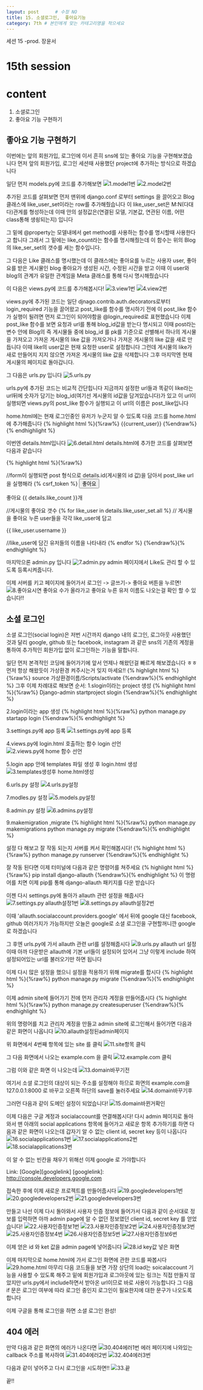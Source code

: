 ```yaml
---
layout: post      # 수정 NO 
title: 15. 소셜로그인,  좋아요기능 
category: 7th # 본인에게 맞는 카테고리명을 적으세요
---
```


세션 15 -prod. 장윤서 

# 15th session

# content
1.  소셜로그인
2.  좋아요 기능  구현하기 


## 좋아요 기능 구현하기
이번에는 앞의 회원가입, 로그인에 이서 흔히 sns에 있는 좋아요 기능을 구현해보겠습니다 
먼저 앞의 회원가입, 로그인 세션때 사용했던 project에 추가하는 방식으로 하겠습니다 

일단 먼저 models.py에 코드를 추가해보면 
![1.model1번](https://user-images.githubusercontent.com/26545947/57973449-f5ce8400-79e3-11e9-929e-81d2a10cae19.png)
![2.model2번](https://user-images.githubusercontent.com/26545947/57973456-f6ffb100-79e3-11e9-9350-97b207d0340e.png)

추가된 코드를 살펴보면
먼저 맨위에 django.conf 로부터 settings 을 끌어오고 
Blog 클래스에 like_user_set이라는 row를 추가해줬습니다
이 like_user_set은 M:N(다대다)관게를 형성하는데 이때 안의 설정값은(연결된 모델, 기본값, 연관된 이름, 어떤 class통해 생쇵되는지) 입니다

그 밑에 @property는 모델내에서 get method를 사용하는 함수를 명시할때 사용한다고 합니다
그래서 그 밑에는 like_count라는 함수를 명시해줬는데 이 함수는 위의 Blog의 like_ser_set의 갯수를 세는 함수입니다.

그 다음은 Like 클래스를 명시했는데 이 클래스에는 좋아요를 누르는 사용자 user, 좋아요를 받은 게시물인 blog 좋아요가 생성된 시간,
수정된 시간을 받고 이때 이 user와 blog의 관계가 유일한 관계임을  Meta 클래스를 통해 다시 명시해줬습니다


이 다음은 views.py에 코드를 추가해봅시다!
![3.view1번](https://user-images.githubusercontent.com/26545947/57973455-f6ffb100-79e3-11e9-841b-d183bdf56758.png)
![4.view2번](https://user-images.githubusercontent.com/26545947/57973454-f6ffb100-79e3-11e9-8a3a-c2b12e0e833b.png)

views.py에 추가된 코드는 일단 djnago.contrib.auth.decorators로부터 login_required 기능을 끌어왔고
post_like를 함수를 명시하기 전에 이 post_like 함수가 실행이 될려면 먼저 로그인이 되어야함을 @login_required로 표현했습니다
이제 post_like 함수를 보면 요청과 url를 통해 blog_id값을 받는다 명시되고 
이때 post라는 변수 안에 Blog의 즉 게시물들 중에 blog_id 를 pk를 기준으로 선별해서 하나의 게시물을 가져오고 
가져온 게시물의 like 값을 가져오거나 가져온 게시물의 like 값을 새로 만듭니다 이때 like의 user값은 현재 요청한 user로 설정합니다
그런데 게시물의 like가 새로 만들어지 지지 않으면 가져온 게시물의 like 값을 삭제합니다 
그후 마지막엔 현재 게시물의 페이지로 돌아갑니다.

그 다음은 urls.py 입니다 
![5.urls.py](https://user-images.githubusercontent.com/26545947/57973453-f6671a80-79e3-11e9-8c86-59df0189bb87.png)

urls.py에 추가된 코드는 비교적 간단힙니다 지금까지 설정한 url들과 똑같이 like라는 url뒤에 
숫자가 담기는 blog_id(여기선 게시물의 id값을 담겨있습니다)가 있고 이 url이 실행되면 views.py의 post_like 함수가 실행되고
이 url의 이름은 post_like입니다

home.html에는 현재 로그인중인 유저가 누군지 알 수 있도록 다음 코드를 home.html에 추가해줍니다
{% highlight html %}{%raw%}
{{current_user}}
{%endraw%}{% endhighlight %}

이번엔 details.html입니다
![6.detail.html](https://user-images.githubusercontent.com/26545947/57973452-f6671a80-79e3-11e9-9427-371505b1f4bd.png)
details.html에 추가한 코드를 살펴보면 다음과 같습니다

{% highlight html %}{%raw%}
<form action="{% url 'post_like' details.id%}" method="POST">
//form이 실행되면 post 형식으로 details.id(게시물의 id 값)을 담아서 post_like url을 실행해라
            {% csrf_token %}
            <button type="submit" value="Like">좋아요</button>
            </form>
            <p>좋아요 {{ details.like_count }}개</p>
	    //게시물의 좋아요 갯수
            {% for like_user in details.like_user_set.all %}
	    // 게시물을 좋아요 누른 user들을 각각 like_user에 담고
              <p>{{ like_user.username }}</p>
	    //like_user에 담긴 유저들의 이름을 나타내라
            {% endfor %}
{%endraw%}{% endhighlight %}

마지막으론 admin.py 입니다 
![7.admin.py](https://user-images.githubusercontent.com/26545947/57973451-f6671a80-79e3-11e9-9dc4-a5e277dd90b1.png)
admin 페이지에서 Like도 관리 할 수 있도록 등록시켜줍니다.

이제 서버를 키고 페이지에 들어가서 로그인 -> 글쓰기-> 좋아요 버튼을 누르면!
![8.좋아요시연](https://user-images.githubusercontent.com/26545947/57973450-f5ce8400-79e3-11e9-943c-ea4b4c28a39e.png)
좋아요 수가 올라가고 좋아요 누른 유저 이름도 나오는걸 확인 할 수 있습니다!!

##  소셜 로그인  
소셜 로그인(social login)은 저번 시간까지 django 내의 로그인, 로그아웃 사용했던 것과 달리 google, github  또는 facebook,  instagram 과 같은 sns의
기존의  계정을 통하여 추가적인 회원가입 없이 로그인하는  기능을  말합니다.

일단 먼저 본격적인 코딩에 들어가기에 앞서 언제나 해왔던걸 빠르게 해보겠습니다 ㅎㅎ
먼저 항상 해왔듯이 가상환경 켜주시는거 잊지 마세요!!
{% highlight html %}{%raw%}
source 가상환경이름/Scripts/activate 
{%endraw%}{% endhighlight %}
그후 이제 차례대로 해보면
순서: 
1.slogin이라는 project 생성
{% highlight html %}{%raw%}
	Django-admin startproject slogin
{%endraw%}{% endhighlight %}

2.login이라는 app 생성
{% highlight html %}{%raw%}
python manage.py startapp login
{%endraw%}{% endhighlight %}

3.settings.py에 app 등록 
![1.settings.py에 app 등록](https://user-images.githubusercontent.com/26545947/57969785-0ca9b200-79b5-11e9-86f3-d82249e0d1d1.png)

4.views.py에 login.html 호출하는 함수 login 선언
![2.views.py에 home 함수 선언](https://user-images.githubusercontent.com/26545947/57969784-0ca9b200-79b5-11e9-89bb-64f294d5ec2f.png)

5.login app 안에 templates 파일 생성 후 login.html 생성
![3.templates생성후 home.html생성](https://user-images.githubusercontent.com/26545947/57969783-0ca9b200-79b5-11e9-8850-ecb1ec197ecc.png)

6.urls.py 설정 
![4.urls.py설정](https://user-images.githubusercontent.com/26545947/57969820-1206fc80-79b5-11e9-9507-661105aed45e.png)

7.modles.py 설정
![5.models.py설정](https://user-images.githubusercontent.com/26545947/57969818-1206fc80-79b5-11e9-8679-666941f9bba2.png)

8.admin.py 설정
![6.admins.py설정](https://user-images.githubusercontent.com/26545947/57969817-1206fc80-79b5-11e9-8d99-fb272b50fd0c.png)

9.makemigration ,migrate
{% highlight html %}{%raw%}
python manage.py makemigrations
python manage.py migrate
{%endraw%}{% endhighlight %}

설정 다 해보고 잘 작동 되는지 서버를 켜서 확인해봅시다!
{% highlight html %}{%raw%}
python manage.py runserver
{%endraw%}{% endhighlight %}

잘 작동 된다면 이제 터미널에 다음과 같은 명령어를 쳐주세요 
{% highlight html %}{%raw%}
pip install django-allauth
{%endraw%}{% endhighlight %}
이 명령어를 치면 이제 pip를 통해 django-allauth 패키지를 다운 받습니다 

이젠 다시 settings.py에 돌아가 allauth 관련 설정을 해줍시다
![7.settings.py allauth설정1번](https://user-images.githubusercontent.com/26545947/57969816-116e6600-79b5-11e9-8131-ba86c968d610.png)
![8.settings.py allauth설정2번](https://user-images.githubusercontent.com/26545947/57969815-116e6600-79b5-11e9-9fdc-9f8bcf15d49a.png)
 
이때 'allauth.socialaccount.providers.google' 에서 뒤에 google 대신 facebook, github 여러가지가 가능하지만 
오늘은 google로 소셜 로그인을 구현할꺼니깐 google로 하겠습니다 

그 후엔 urls.py에 가서 allauth 관련 url를 설정해줍시다
![9.urls.py allauth url 설정](https://user-images.githubusercontent.com/26545947/57969814-116e6600-79b5-11e9-86d4-c3036b51f53b.png)
이때 아까 다운받은 allauth에 기본 url들이 설정되어 있어서 그냥 이렇게 include 하여 설정되어있는 url를 불러오기만 하면 됩니다

이제 다시 많은 설정을 했으니 설정을 적용하기 위해 migrate를 합시다
{% highlight html %}{%raw%}
python manage.py migrate
{%endraw%}{% endhighlight %}

이제 admin site에 들어가기 전에 먼저 관리자 계정을 만들어줍시다 
{% highlight html %}{%raw%}
python manage.py createsuperuser
{%endraw%}{% endhighlight %}

위의 명령어를 치고 관리자 계정을 만들고 admin site에 로그인해서 들어가면 다음과 같은 화면이 나옵니다
![10.allauth설정된admin페이지](https://user-images.githubusercontent.com/26545947/57969812-10d5cf80-79b5-11e9-9786-f1f2d0cf8b8d.png)

위 화면에서 4번째 항목에 있는 site 를 클릭 
![11.site항목 클릭](https://user-images.githubusercontent.com/26545947/57969811-10d5cf80-79b5-11e9-8b5d-0cbc2859ff86.png)

그 다음 화면에서 나오는 example.com 을 클릭 
![12.example.com 클릭](https://user-images.githubusercontent.com/26545947/57969810-103d3900-79b5-11e9-9cf5-73511883a501.png)

그럼 이와 같은 화면 이 나오는데 
![13.domain바꾸기전](https://user-images.githubusercontent.com/26545947/57969809-103d3900-79b5-11e9-92da-5080d584b29a.png)

여기서 소셜 로그인의 대상이 되는 주소를 설정해야 하므로 화면의 example.com을 127.0.0.1:8000 로 바꾸고 오른쪽 하단의 
save를 눌러주세요
![14.domain바꾸기후](https://user-images.githubusercontent.com/26545947/57969808-103d3900-79b5-11e9-8b7e-fdb7481f8d70.png)

그러먼 다음과 같이 도메인 설정이 되었습니다!
![15.domain바뀐거확인](https://user-images.githubusercontent.com/26545947/57969806-103d3900-79b5-11e9-8a69-8eaea356972b.png)

이제 다음은 구글 계정과 socialaccount를 연결해봅시다!
다시 admin 페이지로 돌아와서 맨 아래의 social applications 항목에 들어가고 새로운 항목 추가하기를 하면
다음과 같은 화면이 나오는데 갑자기 알 수 없는 client id, secret key 등이 나옵니다
![16.socialapplications1번](https://user-images.githubusercontent.com/26545947/57969805-0fa4a280-79b5-11e9-91df-b9e2da74ec82.png)
![17.socialapplications2번](https://user-images.githubusercontent.com/26545947/57969804-0fa4a280-79b5-11e9-983b-27af9842109a.png)
![18.socialapplications3번](https://user-images.githubusercontent.com/26545947/57969803-0fa4a280-79b5-11e9-8653-64afeeed35ad.png)

이 알 수 없는 빈칸을 채우기 위해선 이제 google 로 가야합니다

Link: [Google][googlelink]
[googlelink]: http://console.developers.google.com 

접속한 후에 이제 새로운 프로젝트를 만들어줍시다
![19.googledevelopers1번](https://user-images.githubusercontent.com/26545947/57969802-0f0c0c00-79b5-11e9-8d22-227b660fdc91.png)
![20.googledevelopers2번](https://user-images.githubusercontent.com/26545947/57969801-0f0c0c00-79b5-11e9-93ad-e01916a415f0.png)
![21.googledevelopers3번](https://user-images.githubusercontent.com/26545947/57969800-0f0c0c00-79b5-11e9-83ce-db8e0cbf2d7a.png)

만들고 나선 이제 다시 돌아와서 사용자 인증 정보에 들어가서
다음과 같이 순서대로 정보를 입력하면 아까 admin page에 알 수 없던 정보였던 
client id, secret key 를 얻었습니다!
![22.사용자인증정보1번](https://user-images.githubusercontent.com/26545947/57969799-0f0c0c00-79b5-11e9-97cc-6d0fbf6bcdd9.png)
![23.사용자인증정보2번](https://user-images.githubusercontent.com/26545947/57969798-0e737580-79b5-11e9-8f95-81593026202d.png)
![24.사용자인증정보3번](https://user-images.githubusercontent.com/26545947/57969797-0e737580-79b5-11e9-87f5-bffed8cb9934.png)
![25.사용자인증정보4번](https://user-images.githubusercontent.com/26545947/57969796-0e737580-79b5-11e9-9343-d977bc439b6b.png)
![26.사용자인증정보5번](https://user-images.githubusercontent.com/26545947/57969795-0e737580-79b5-11e9-8878-16371ea792a3.png)
![27.사용자인증정보6번](https://user-images.githubusercontent.com/26545947/57969793-0ddadf00-79b5-11e9-8e56-6d23cfb1f9f0.png)

이제 얻은 id 와 ket 값을 admin page에 넣어줍니다
![28.id key값 넣은 화면](https://user-images.githubusercontent.com/26545947/57969792-0ddadf00-79b5-11e9-8d9d-59ae955f75c8.png)

이제 마지막으로 home.html에 가서 로그인 화면에 관한 코드를 짜봅시다
![29.home.html 마무리](https://user-images.githubusercontent.com/26545947/57969791-0ddadf00-79b5-11e9-8927-8b1a0cf901b8.png)
다음 코드들을 보면 가장 상단의 load는 soicalaccount 기능을 사용할 수 있도록 해주고 
밑에 회원가입과 로그아웃에 있는 링크는 직접 만들지 않았지만 urls.py에서 include하면서
받아온 url이므로 바로 사용이 가능합니다
그 다음 if 문은 로그인 여부에 따라 
로그인 중인지 로그인이 필요한지에 대한 문구가 나오도록 합니다

이제 구글을 통해 로그인을 하면 소셜 로그인 완성! 

## 404 에러 
만약 다음과 같은 화면의 에러가 나온다면 
![30.404에러1번](https://user-images.githubusercontent.com/26545947/57969790-0d424880-79b5-11e9-841f-50e79079252e.png)
에러 페이지에 나와있는 callback 주소를 복사하여 
![31.404에러2번](https://user-images.githubusercontent.com/26545947/57969788-0d424880-79b5-11e9-8a4c-e2cd4d1c5617.png)
![32.404에러3번](https://user-images.githubusercontent.com/26545947/57969787-0d424880-79b5-11e9-958d-a0f9136b3239.jpg)

다음과 같이 넣어주고 다시 로그인을 시도하면!!
![33.끝](https://user-images.githubusercontent.com/26545947/57969786-0d424880-79b5-11e9-9a9c-e12c192b6b6e.png)

끝!!
